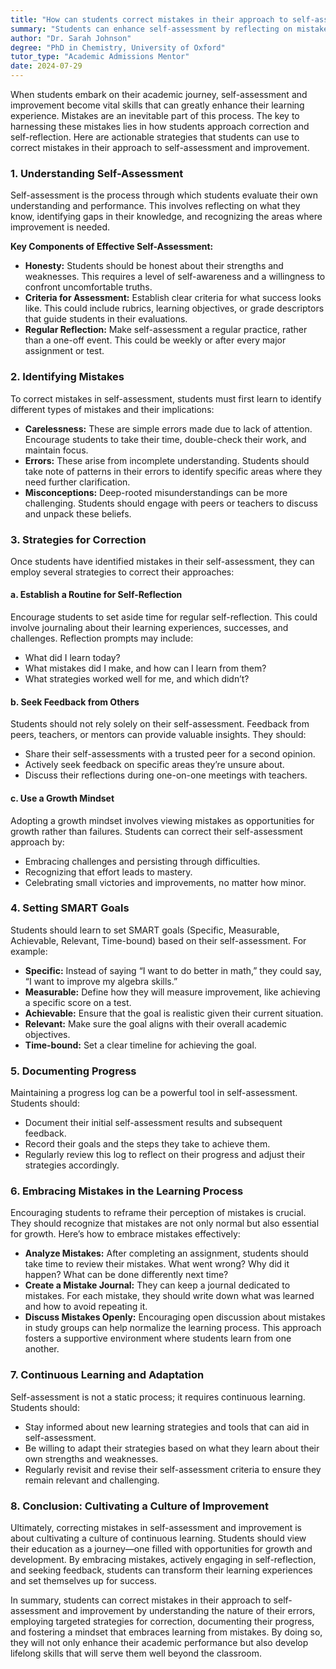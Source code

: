 ```yaml
---
title: "How can students correct mistakes in their approach to self-assessment and improvement?"
summary: "Students can enhance self-assessment by reflecting on mistakes, identifying knowledge gaps, and applying actionable strategies for improvement."
author: "Dr. Sarah Johnson"
degree: "PhD in Chemistry, University of Oxford"
tutor_type: "Academic Admissions Mentor"
date: 2024-07-29
---
```


When students embark on their academic journey, self-assessment and improvement become vital skills that can greatly enhance their learning experience. Mistakes are an inevitable part of this process. The key to harnessing these mistakes lies in how students approach correction and self-reflection. Here are actionable strategies that students can use to correct mistakes in their approach to self-assessment and improvement.

### 1. Understanding Self-Assessment

Self-assessment is the process through which students evaluate their own understanding and performance. This involves reflecting on what they know, identifying gaps in their knowledge, and recognizing the areas where improvement is needed. 

**Key Components of Effective Self-Assessment:**

- **Honesty:** Students should be honest about their strengths and weaknesses. This requires a level of self-awareness and a willingness to confront uncomfortable truths.
- **Criteria for Assessment:** Establish clear criteria for what success looks like. This could include rubrics, learning objectives, or grade descriptors that guide students in their evaluations.
- **Regular Reflection:** Make self-assessment a regular practice, rather than a one-off event. This could be weekly or after every major assignment or test.

### 2. Identifying Mistakes

To correct mistakes in self-assessment, students must first learn to identify different types of mistakes and their implications:

- **Carelessness:** These are simple errors made due to lack of attention. Encourage students to take their time, double-check their work, and maintain focus.
- **Errors:** These arise from incomplete understanding. Students should take note of patterns in their errors to identify specific areas where they need further clarification.
- **Misconceptions:** Deep-rooted misunderstandings can be more challenging. Students should engage with peers or teachers to discuss and unpack these beliefs.

### 3. Strategies for Correction

Once students have identified mistakes in their self-assessment, they can employ several strategies to correct their approaches:

#### a. Establish a Routine for Self-Reflection

Encourage students to set aside time for regular self-reflection. This could involve journaling about their learning experiences, successes, and challenges. Reflection prompts may include:

- What did I learn today?
- What mistakes did I make, and how can I learn from them?
- What strategies worked well for me, and which didn’t?

#### b. Seek Feedback from Others

Students should not rely solely on their self-assessment. Feedback from peers, teachers, or mentors can provide valuable insights. They should:

- Share their self-assessments with a trusted peer for a second opinion.
- Actively seek feedback on specific areas they’re unsure about.
- Discuss their reflections during one-on-one meetings with teachers.

#### c. Use a Growth Mindset

Adopting a growth mindset involves viewing mistakes as opportunities for growth rather than failures. Students can correct their self-assessment approach by:

- Embracing challenges and persisting through difficulties.
- Recognizing that effort leads to mastery.
- Celebrating small victories and improvements, no matter how minor.

### 4. Setting SMART Goals

Students should learn to set SMART goals (Specific, Measurable, Achievable, Relevant, Time-bound) based on their self-assessment. For example:

- **Specific:** Instead of saying “I want to do better in math,” they could say, “I want to improve my algebra skills.”
- **Measurable:** Define how they will measure improvement, like achieving a specific score on a test.
- **Achievable:** Ensure that the goal is realistic given their current situation.
- **Relevant:** Make sure the goal aligns with their overall academic objectives.
- **Time-bound:** Set a clear timeline for achieving the goal.

### 5. Documenting Progress

Maintaining a progress log can be a powerful tool in self-assessment. Students should:

- Document their initial self-assessment results and subsequent feedback.
- Record their goals and the steps they take to achieve them.
- Regularly review this log to reflect on their progress and adjust their strategies accordingly.

### 6. Embracing Mistakes in the Learning Process

Encouraging students to reframe their perception of mistakes is crucial. They should recognize that mistakes are not only normal but also essential for growth. Here’s how to embrace mistakes effectively:

- **Analyze Mistakes:** After completing an assignment, students should take time to review their mistakes. What went wrong? Why did it happen? What can be done differently next time?
- **Create a Mistake Journal:** They can keep a journal dedicated to mistakes. For each mistake, they should write down what was learned and how to avoid repeating it.
- **Discuss Mistakes Openly:** Encouraging open discussion about mistakes in study groups can help normalize the learning process. This approach fosters a supportive environment where students learn from one another.

### 7. Continuous Learning and Adaptation

Self-assessment is not a static process; it requires continuous learning. Students should:

- Stay informed about new learning strategies and tools that can aid in self-assessment.
- Be willing to adapt their strategies based on what they learn about their own strengths and weaknesses.
- Regularly revisit and revise their self-assessment criteria to ensure they remain relevant and challenging.

### 8. Conclusion: Cultivating a Culture of Improvement

Ultimately, correcting mistakes in self-assessment and improvement is about cultivating a culture of continuous learning. Students should view their education as a journey—one filled with opportunities for growth and development. By embracing mistakes, actively engaging in self-reflection, and seeking feedback, students can transform their learning experiences and set themselves up for success.

In summary, students can correct mistakes in their approach to self-assessment and improvement by understanding the nature of their errors, employing targeted strategies for correction, documenting their progress, and fostering a mindset that embraces learning from mistakes. By doing so, they will not only enhance their academic performance but also develop lifelong skills that will serve them well beyond the classroom.
    